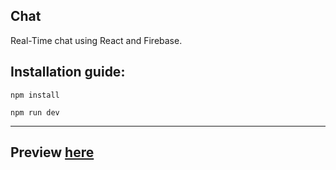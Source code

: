 <h2>Chat</h2>
Real-Time chat using React and Firebase.
<h2>Installation guide:</h2>

`npm install`

`npm run dev`

---
<h2>Preview <a target='_blank' href='https://residentsieeper.github.io/chat'>here</a></h2>
